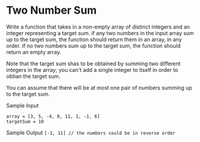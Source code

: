 # Two Number Sum

Write a function that takes in a non-empty array of distinct integers and an integer representing a target sum. if any two numbers in the input array sum up to the target sum, the function should return them in an array, in any order. if no two numbers sum up to the target sum, the function should return an empty array.

Note that the target sum shas to be obtained by summing two different integers in the array; you can't add a single integer to itself in order to obtian the target sum.

You can assume that there will be at most one pair of numbers summing up to the target sum.

Sample Input
```
array = [3, 5, -4, 8, 11, 1, -1, 6]
targetSum = 10
```

Sample Output
`[-1, 11] // the numbers could be in reverse order`